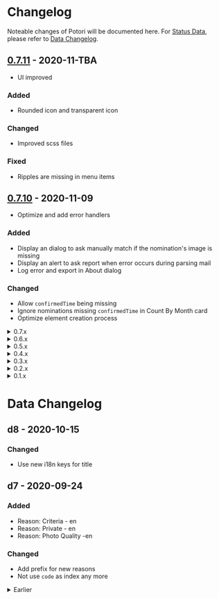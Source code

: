 # Changelog
Noteable changes of Potori will be documented here. For [Status Data](./src/data/status.json), please refer to [Data Changelog](#data-changelog).

## [0.7.11](https://github.com/lucka-me/potori/releases/tag/0.7.11) - 2020-11-TBA
- UI improved

### Added
- Rounded icon and transparent icon

### Changed
- Improved scss files

### Fixed
- Ripples are missing in menu items

## [0.7.10](https://github.com/lucka-me/potori/releases/tag/0.7.10) - 2020-11-09
- Optimize and add error handlers

### Added
- Display an dialog to ask manually match if the nomination's image is missing
- Display an alert to ask report when error occurs during parsing mail
- Log error and export in About dialog

### Changed
- Allow `confirmedTime` being missing
- Ignore nominations missing `confirmedTime` in Count By Month card
- Optimize element creation process

<details><summary>0.7.x</summary>
<p>

## [0.7.9](https://github.com/lucka-me/potori/releases/tag/0.7.9) - 2020-10-24
- Fixed various issues caused by incorrect data

### Added
- Check existence of `id`, `title`, `image` and `confirmedTime` and format of `id` and `image` when parse nomination from JSON

### Fixed
- Various issues caused by incorrect nomination data, will check and skip them when download data


## [0.7.8](https://github.com/lucka-me/potori/releases/tag/0.7.8) - 2020-10-15
- Skip some queries and improve UI

### Changed
- Skip queries for nominations which got result before database exists (17/2/2018)
- Minor UI improvement

### Fixed
- Some translations


## [0.7.7](https://github.com/lucka-me/potori/releases/tag/0.7.7) - 2020-09-26
- Improved UI and reduce app size

### Added
- zh-HK locale based on zh-TW
- Detailed reasons when fail to query database

### Changed
- Replace drop down selector with text field and chips in Details dialog to aviod menu being covered
- Pack 3rd-party modules and reduce app size
- Logo

### Fixed
- Turn one reason switch on will show all rejected cards when the reject switch is off
- Unable to parse image from some mail


## [0.7.6](https://github.com/lucka-me/potori/releases/tag/0.7.6) - 2020-09-08
- Support offline

### Added
- Support for opening local files when offline

### Fixed
- Brainstorming URL leads to 404
- Progress bar not totally hide
- Brainstorming cards not updated when save nomination data


## [0.7.5](https://github.com/lucka-me/potori/releases/tag/0.7.5) - 2020-09-06
- Dynamically load most modules and lazyload images

### Added
- Support lazyload for images

### Changed
- Lazyload Dashboard, ListView, Chart.js, Firebase, Moment.js and Mapbox GL JS
- Minor optimized

### Fixed
- Broken reason selector in Details dialog


## [0.7.4](https://github.com/lucka-me/potori/releases/tag/0.7.4) - 2020-08-18
- Support new rejection mails with reason(s)

### Added
- Support for new rejection mails with reason(s)

### Changed
- Update dependencies

### Fixed
- Cards not updated when clear the bs data
- When calculate Synch Rate, 3.0 is not regarded as accepted


## [0.7.3](https://github.com/lucka-me/potori/releases/tag/0.7.3) - 2020-08-02
- Improve UI

### Changed
- Set chart type of Quotas from line to bar
- Remove points in line and radar charts


## [0.7.2](https://github.com/lucka-me/potori/releases/tag/0.7.2) - 2020-07-13
- Fixed bugs

### Fixed
- Mail processing may be blocked when there are new mails
- Unable to open alert dialog
- Content of copy brainstorming id alert


## [0.7.1](https://github.com/lucka-me/potori/releases/tag/0.7.1) - 2020-06-24
- Bugs fixed

### Added
- Ability to support more scanners i.e. Pokémon GO

### Changed
- Split code to multiple chunks
- Pack mdc-web to improve page loading speed

### Fixed
- Wrong start_url and scope in manifest.json
- Some icons are missing in Chrome and Firefox


## [0.7.0](https://github.com/lucka-me/potori/releases/tag/0.7.0) - 2020-06-21
Migrate to Webpack and TypeScript

### Added
- Documents build with VuePress
- Internationalization for zh-CN and zh-TW

### Changed
- Build with Webpack
- Convert JavaScript to TypeScript
- Replace Material Icons with FontAwesome
- Speed up page loading
- Improve support for PWA
- Update status data structure

### Fixed
- Various bugs related to Map Card

</p>
</details>
<details><summary>0.6.x</summary>
<p>

## [0.6.2](https://github.com/lucka-me/potori/releases/tag/0.6.2) - 2020-06-08
Bugs fixed

### Fixed
- Can not open Portal Data file
- Synch is NaN% when no Brainstorming data
- No response when open file in Safari


## [0.6.1](https://github.com/lucka-me/potori/releases/tag/0.6.1) - 2020-06-07
Fixed view switching not work

### Fixed
- Can not switch view


## [0.6.0](https://github.com/lucka-me/potori/releases/tag/0.6.0) - 2020-06-07
Modularize Potori

### Added
- A snackbar to show some alerts
- Automatically detect language in Intro

### Changed
- Modularize all scripts
- Build all HTML elements with eliKit
- Save bsData file after 2 sec

### Fixed
- Synch includes reviews for pending portals

</p>
</details>
<details><summary>0.5.x</summary>
<p>

## [0.5.6](https://github.com/lucka-me/potori/releases/tag/0.5.6) - 2020-05-29
UI improvement and bug fix

### Changed
- Optimize the progress bar
- Minor UI improvement

### Fixed
- Map bound incorrect in desktop devices


## [0.5.5](https://github.com/lucka-me/potori/releases/tag/0.5.5) - 2020-05-28
Add new cards

### Add
- Brainstorming Reviews card
- Brainstorming Synch card
- process.analyseBs()
- Alert when update bs data completed

### Changed
- Minor adjustment for cards
- Code enhancement


## [0.5.4](https://github.com/lucka-me/potori/releases/tag/0.5.4) - 2020-05-26
Bug fixed and minor enhancement

### Add
- Query lastTime from Bs when open Detail dialog of pending portal

### Changed
- Display legend in Stats: Type card
- Update Brainstorming card

### Fixed
- Map doesn't update after saving portal details
- Card doesn't follow filter after saving the portal details
- Tooltips of radar chart display value as title


## [0.5.3](https://github.com/lucka-me/potori/releases/tag/0.5.3) - 2020-05-25
Fixed lite version can not finish process

### Fixed
- Query lntLat can't finish in lite version


## [0.5.2](https://github.com/lucka-me/potori/releases/tag/0.5.2) - 2020-05-25
Statistic for Brainstorming data

### Added
- Save, open, update and download BS data
- Brainstorming card
- BS: Rates card

### Changed
- Lite version is able to query location from local bs data
- Minor code optimized

### Fixed
- Error: Style is not done loading
- Parsing portals file always fail


## [0.5.1](https://github.com/lucka-me/potori/releases/tag/0.5.1) - 2020-05-25
Submissions card -> Count by Month card

### Changed
- Submissions card -> Count by Month card including results
- Card style: outlined
- Minor code optimized


## [0.5.0](https://github.com/lucka-me/potori/releases/tag/0.5.0) - 2020-05-22
Introduce Dashboard, a view to show map and statistics

### Added
- Stats: Type card
- Stats: Rejected card
- Submissions card
- Quotas card

### Changed
- A dashboard with map, filter and more cards
- Status & About dialog -> About dialog

</p>
</details>
<details><summary>0.4.x</summary>
<p>

## [0.4.22](https://github.com/lucka-me/potori/releases/tag/0.4.22) - 2020-05-21
Minor improvement and bugs fixed

### Changed
- Set text color of clusters to black in light mode

### Fixed
- Clusters disappear after switching dark/light mode


## [0.4.21](https://github.com/lucka-me/potori/releases/tag/0.4.21) - 2020-05-20
Add menu and Restore time of quota

### Added
- A menu to host actions in app bar
- Time left for the quota to be restored


## [0.4.20](https://github.com/lucka-me/potori/releases/tag/0.4.20) - 2020-05-20
Minor improvement

### Changed
- Remove classified portals data in status dialog


## [0.4.19](https://github.com/lucka-me/potori/releases/tag/0.4.19) - 2020-05-19
Cluster all rejected nominations

### Added
- Import Wayfarer data to update title and location

### Changed
- Cluster rejected nominations in one source

### Fixed
- Error: Style is not done loading


## [0.4.18](https://github.com/lucka-me/potori/releases/tag/0.4.18) - 2020-05-18
Cluster nominations on map

### Changed
- Display nominations as clusters on map

### Fixed
- Page height on mobile devices


## [0.4.17](https://github.com/lucka-me/potori/releases/tag/0.4.17) - 2020-04-29
Minor update

### Changed
- Fetch version code from GitHub release
- Minor update in Intro & Privacy

### Fixed
- Dark mode for Mapbox


## [0.4.16](https://github.com/lucka-me/potori/releases/tag/0.4.16) - 2020-03-30
SDK upgraded

### Changed
- Specify the version of MDC-web: 5.1.0
- Upgrade Mapbox GL JS to 1.9.0

### Fixed
- Position of icon in Detail dialog


## 0.4.15 - 2020-01-01
Bug fixed

### Fixed
- Reject reason select menu broken


## 0.4.14 - 2019-10-26
Bug fixed

### Added
- Fullscreen control for map

### Fixed
- Map size in Safari
- Accepted file type when open file


## 0.4.13 - 2019-09-28
UI optimized

### Changed
- UI optimized
- Merged Intro and Privacy Policy


## 0.4.12 - 2019-09-16
Updated version format

### Changed
- Includes a data version, changing of data won't change the code version


## 0.4.11 - 2019-09-13
Updated code structure

### Changed
- Update code structure, make it easier to update for new rejected reason


## 0.4.10 - 2019-09-12
Changed query for confirmation mails of Prime

### Changed
- Mail query for confirmation mails of Prime due to the launching of in-game edit / report feature

### Fixed
- Indicator in progress bar doesn't show up


## 0.4.9 - 2019-09-11
Fixed Details dialog not working properly in lite version

### Fixed
- Details dialog: Search button is not initiated in lite version, which leads to crashing during interacting with dialog


## 0.4.8 - 2019-09-10
Fixed several bugs related to Details dialog

### Fixed
- Details dialog: Text field and select menu hide after the dialog opened
- Details dialog: Labels of text field and select menu may disappear
- Details dialog: Map doesn't always fit the container
- Some filters are not updated after saving with changing the status and rejected reason


## 0.4.7 - 2019-09-10
Support editing location in Details dialog

### Added
- BETA: Add, edit, search and delete location in Details dialog

### Fixed
- Click events of Location button and Intel button will be triggered multiple times when clicked once after saving in Details dialog


## 0.4.6 - 2019-09-08
Support dark mode

### Added
- BETA: Support for dark mode, including css and map style


## 0.4.5 - 2019-09-07
Support editing in Details dialog

### Added
- BETA: Edit status, result time and rejected reason in Details dialog

### Changed
- Filter group in Status & About dialog: All -> Type
- Code optimized


## 0.4.4 - 2019-09-03
Fixed dialog issues

### Fixed
- Alert dialog can't show up
- Details Dialog can't show up


## 0.4.3 - 2019-09-01
I18n framework for Intro and Privacy

### Added
- A dialog to show details of portal, will be editable in future

### Changed
- Intergrate code of Full and Lite, the version-limited features are enabled / disabled by versionKit
- Struct updated: Merge and sort Portals in process.finish()

### Fixed
- Markers are not be removed after logout
- Progress Bar is not accurate when some mails are processed before other lists been fetched


## 0.4.2 - 2019-08-25
Add dialog: Portal Details

### Added
- A dialog to show details of portal, will be editable in future

### Changed
- Intergrate code of Full and Lite, the version-limited features are enabled / disabled by versionKit
- Struct updated: Merge and sort Portals in process.finish()

### Fixed
- Markers are not be removed after logout
- Progress Bar is not accurate when some mails are processed before other lists been fetched


## 0.4.1 - 2019-08-17
Support PWA

### Added
- Basic support for Progressive Web App (PWA)

### Changed
- Icon color


## 0.4.0 - 2019-08-17
Brand new Material Design UI

### Added
- Full: Support for Safari mobile standalone mode

### Changed
- Re-designed UI with Material Components for the Web
- Updated Intro and Privacy
- Structure optimized, all files except ui.js are the same in Full and Lite

### Fixed
- Lite: Keyboard will show up when click the status button to copy bs ID

</p>
</details>
<details><summary>0.3.x</summary>
<p>

## 0.3.10 - 2019-07-27
Fixed: Deleting empty file in Google Drive will cause crash

### Changed
- If there are more multiple files match the filename potori.json, Potori will search the correct one
- Filename: nominations.json -> potori.json

### Fixed
- Delete method with wrong params will cause crash
- Two string values are missing


## 0.3.9 - 2019-07-24
Fixed: CSS overflow-y: scroll doesn't work in Firefox

### Fixed
- CSS overflow-y issue in Firefox: add min-height: 0% in parent element


## 0.3.8 - 2019-07-20
Fixed: Fail to upload file

### Added
- Error handling and alert correctly

### Fixed
- Fail to upload file caused by wrong parameter in Update method


## 0.3.7 - 2019-07-12
Lite: Migrate to Potori

### Added
- Lite: Save data in Google Drive
- Lite: Support for iOS full-screen mode

### Changed
- Lite: Migrate to Potori GCP project


## 0.3.6 - 2019-07-05
Lite: Added an extended page for features related to 3rd-party

### Added
- Lite: Click the status icon to copy the bs ID
- Lite: /ex page with bs database query, Intel Maps link and bs watermeter link, only processes the data file, no login required

### Changed
- Lite: JavaScript structure optimized


## 0.3.5 - 2019-07-03
Support rejection-undeclared ja and en

### Added
- Support for rejection/undeclared ja and en

### Changed
- Remove all contents following "-NianticOps" before parse rejected reason


## 0.3.4 - 2019-06-29
Added Navi Control and fixed title issue

### Added
- Navigation Control on map

### Fixed
- Can't extract title from subject correctly, caused by encoding of VS Code

### Known Issue
- CSS overflow-y: scroll doesn't work in Firefox, which make the page as long as the list


## 0.3.3 - 2019-06-29
Check structure when get file from Google Drive

### Added
- When get file from Google Drive, check the structure, which may be wrong in some situations


## 0.3.2 - 2019-06-28
Support confirmation in en and ja

### Added
- Support for confirmation mails in en an ja


## 0.3.1 - 2019-06-28
Fixed Open File

### Fixed
- Open File doesn't work, caused by calling a function that has been moved


## 0.3.0 - 2019-06-27
Support Prime

### Added
- Support for Prime, partly

### Changed
- Re-constructed code
- A lite version in /docs to meet the criteria of Google Trust & Safety Team

</p>
</details>
<details><summary>0.2.x</summary>
<p>

## 0.2.9 - 2019-06-25
Removed all features related to 3rd-party

### Removed
- Bs Watermeter link and Intel Map link


## 0.2.8 - 2019-05-19
Hide rejection reason filters by default

### Add
- An intro page, required by OAuth consent screen

### Changed
- Hide rejection reason filters when process finishes


## 0.2.7 - 2019-05-13
New feature: Filter & statics for rejected portals classified by the reason

### Add
- Classify the rejected portal by reason

### Changed
- Id of elements: "console" -> "control"
- Pack dozens of objects into three main objects


## 0.2.6 - 2019-05-13
Collapsible in console

### Add
- A button in console to collapse the rows

### Changed
- Id of elements: "psci" -> "console"

### Fixed
- Issues when there is no acceptance or rejection mail - not tested yet


## 0.2.5 - 2019-05-11
Fixed: scroll to card

### Fixed
- Won't scroll to the card when click marker


## 0.2.4 - 2019-05-11
Fixed confirmation time of pending portals

### Fixed
- Confirmation time of pending portals are displayed as Invalid Date


## 0.2.3 - 2019-05-06
Fixed min-width

### Fixed
- Changed min-width from 400px to 300px to avoid overflow on mobile


## 0.2.2 - 2019-05-06
Optimized for portrait orientation like mobile phone

### Changed
- UI optimized for portrait orientation


## 0.2.1 - 2019-05-03
New feature: Filter

### Added
- A filter to hide / display accepted, rejected or pending nominations

### Changed
- UI improved
- Data structure optimized


## 0.2.0 - 2019-05-01
UI updated with some new features

### Added
- A map to display the nominations with results

### Changed
- The main UI

</p>
</details>
<details><summary>0.1.x</summary>
<p>

## 0.1.7 - 2019-01-18
Intel link added

### Added
- Click title of accepted portal to open intel

### Changed
- Click status icon to open BS watermeter in new tab


## 0.1.6 - 2019-01-18
Reason of rejection

### Added
- The status icon of rejected portals now show the reason of rejection

### Changed
- Policy updated
- Minor UI improved


## 0.1.5 - 2019-01-17
Link to BS watermeter

### Added
- Click title to query the portal in Brainstorming watermeter


## 0.1.4 - 2019-01-17
UI fixed and policy updated

### Added
- An icon

### Changed
- More details in the policy page

### Fixed
- Minor mistakes in UI


## 0.1.3 - 2019-01-14
UI improved

### Changed
- Style of cards to MD-like style


## 0.1.2 - 2019-01-12
Bug fixed

### Fixed
- ipsc -> psci


## 0.1.1 - 2019-01-12
Bug fixed

### Fixed
- Status text


## 0.1 - 2019-01-12
- Initial version with basic functions

</p>
</details>


# Data Changelog

## d8 - 2020-10-15
### Changed
- Use new i18n keys for title

## d7 - 2020-09-24
### Added
- Reason: Criteria - en
- Reason: Private - en
- Reason: Photo Quality -en

### Changed
- Add prefix for new reasons
- Not use `code` as index any more

<details><summary>Earlier</summary>
<p>

## d6 - 2020-09-12
### Added
- Keyword: Duplicated - en

## d5 - 2020-09-08
### Added
- Reason: Generic Store - en
- Reason: License Plate - en

## d4 - 2020-08-12
### Added
- Reason: Temporary - en

## d3 - 2020-08-12
### Added
- Keyword: Too Close - en

## d2 - 2020-06-09
### Changed
- Convert to new structure

## d1 - 2019-01-12
- Initial version

</p>
</details>